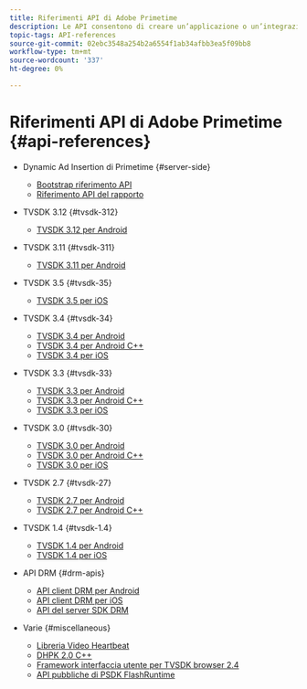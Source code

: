 ```yaml
---
title: Riferimenti API di Adobe Primetime
description: Le API consentono di creare un’applicazione o un’integrazione funzionale in modo rapido e semplice.
topic-tags: API-references
source-git-commit: 02ebc3548a254b2a6554f1ab34afbb3ea5f09bb8
workflow-type: tm+mt
source-wordcount: '337'
ht-degree: 0%

---
```


# Riferimenti API di Adobe Primetime {#api-references}

+ Dynamic Ad Insertion di Primetime {#server-side}
   + [Bootstrap riferimento API](../primetime-ad-insertion/technical-reference/bootstrap-api.md)
   + [Riferimento API del rapporto](../primetime-ad-insertion/technical-reference/report-api.md)

+ TVSDK 3.12 {#tvsdk-312}
   + [TVSDK 3.12 per Android](https://help.adobe.com/en_US/primetime/api/psdk/javadoc3.12/index.html)

+ TVSDK 3.11 {#tvsdk-311}
   + [TVSDK 3.11 per Android](https://help.adobe.com/en_US/primetime/api/psdk/javadoc3.11/index.html)

+ TVSDK 3.5 {#tvsdk-35}
   + [TVSDK 3.5 per iOS](https://help.adobe.com/en_US/primetime/api/psdk/appledoc_v35/index.html)

+ TVSDK 3.4 {#tvsdk-34}
   + [TVSDK 3.4 per Android](https://help.adobe.com/en_US/primetime/api/psdk/javadoc3.4/index.html)
   + [TVSDK 3.4 per Android C++](https://help.adobe.com/en_US/primetime/api/psdk/cpp_3.4/namespaces.html)
   + [TVSDK 3.4 per iOS](https://help.adobe.com/en_US/primetime/api/psdk/appledoc_v34/index.html)

+ TVSDK 3.3 {#tvsdk-33}
   + [TVSDK 3.3 per Android](https://help.adobe.com/en_US/primetime/api/psdk/javadoc3.3/index.html)
   + [TVSDK 3.3 per Android C++](https://help.adobe.com/en_US/primetime/api/psdk/cpp_3.3/namespaces.html)
   + [TVSDK 3.3 per iOS](https://help.adobe.com/en_US/primetime/api/psdk/appledoc_v33/index.html)

+ TVSDK 3.0 {#tvsdk-30}
   + [TVSDK 3.0 per Android](https://help.adobe.com/en_US/primetime/api/psdk/javadoc3.0/index.html)
   + [TVSDK 3.0 per Android C++](https://help.adobe.com/en_US/primetime/api/psdk/cpp_3.0/namespaces.html)
   + [TVSDK 3.0 per iOS](https://help.adobe.com/en_US/primetime/api/psdk/appledoc_3/index.html)

+ TVSDK 2.7 {#tvsdk-27}
   + [TVSDK 2.7 per Android](https://help.adobe.com/en_US/primetime/api/psdk/javadoc_2.7/index.html)
   + [TVSDK 2.7 per Android C++](https://help.adobe.com/en_US/primetime/api/psdk/cpp/namespaces.html)

+ TVSDK 1.4 {#tvsdk-1.4}
   + [TVSDK 1.4 per Android](https://help.adobe.com/en_US/primetime/api/psdk/javadoc/index.html)
   + [TVSDK 1.4 per iOS](https://help.adobe.com/en_US/primetime/api/psdk/appledoc/index.html)

+ API DRM {#drm-apis}
   + [API client DRM per Android](https://help.adobe.com/en_US/primetime/api/drm-apis/client/android/index.html)
   + [API client DRM per iOS](https://help.adobe.com/en_US/primetime/api/drm-apis/client/ios/index.html)
   + [API del server SDK DRM](https://help.adobe.com/en_US/primetime/api/drm-apis/server/javadocs-flashaccess-pro/)

+ Varie {#miscellaneous}
   + [Libreria Video Heartbeat](https://help.adobe.com/en_US/primetime/api/psdk/vhl_tvsdk_ios/index.html)
   + [DHPK 2.0 C++](https://help.adobe.com/en_US/primetime/api/psdk/psdk_doxygen/index.html)
   + [Framework interfaccia utente per TVSDK browser 2.4](https://help.adobe.com/en_US/primetime/api/psdk/btvsdk-ui-framework/index.html)
   + [API pubbliche di PSDK FlashRuntime](https://help.adobe.com/en_US/primetime/api/psdk/asdoc-dhls/)

